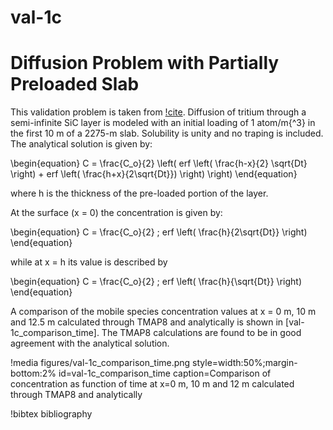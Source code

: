 # val-1c

# Diffusion Problem with Partially Preloaded Slab

This validation problem is taken from [!cite](longhurst1992verification). Diffusion of tritium through a semi-infinite SiC layer is modeled with an initial
loading of 1 atom/m{^3} in the first 10 m of a 2275-m slab. Solubility is unity
and no traping is included. The analytical solution is given by:

\begin{equation}
C = \frac{C_o}{2} \left( erf \left( \frac{h-x}{2} \sqrt{Dt} \right) + erf \left( \frac{h+x}{2\sqrt{Dt}}) \right) \right)
\end{equation}


where h is the thickness of the pre-loaded portion of the layer.

At the surface (x = 0) the concentration is given by:

\begin{equation}
C = \frac{C_o}{2} \; erf \left( \frac{h}{2\sqrt{Dt}} \right)
\end{equation}

while at x = h its value is described by

\begin{equation}
C = \frac{C_o}{2} \; erf \left( \frac{h}{\sqrt{Dt}} \right)
\end{equation}

A comparison of the mobile species concentration values at x = 0 m, 10 m and
12.5 m calculated through TMAP8 and analytically is shown in
[val-1c_comparison_time]. The TMAP8 calculations are found to be in good agreement
with the analytical solution.

!media figures/val-1c_comparison_time.png
    style=width:50%;margin-bottom:2%
    id=val-1c_comparison_time
    caption=Comparison of concentration as function of time at x\=0 m, 10 m and 12 m
    calculated through TMAP8 and analytically

!bibtex bibliography
